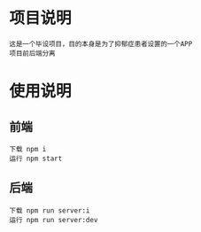 # 项目说明
    这是一个毕设项目，目的本身是为了抑郁症患者设置的一个APP
    项目前后端分离
# 使用说明
## 前端
    下载 npm i
    运行 npm start
## 后端
    下载 npm run server:i
    运行 npm run server:dev
